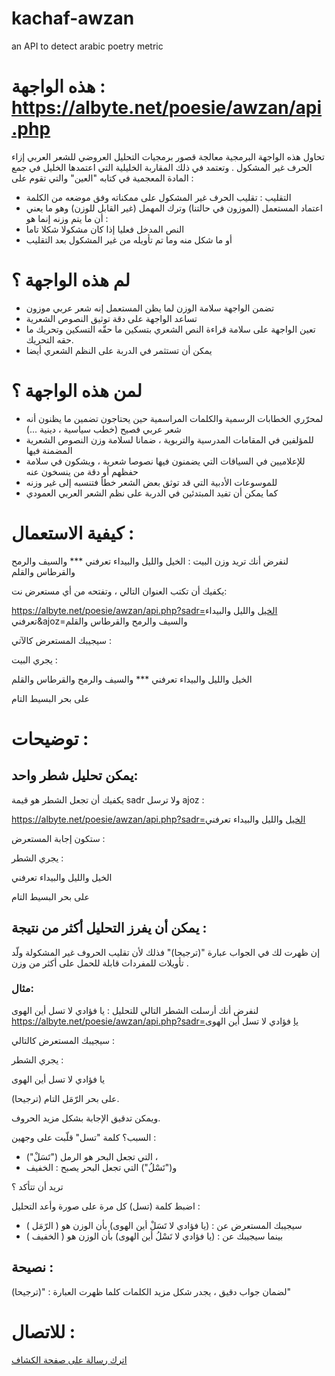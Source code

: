 # kachaf-awzan
an API to detect arabic poetry metric 
# هذه الواجهة : https://albyte.net/poesie/awzan/api.php
تحاول هذه الواجهة البرمجية معالجة قصور برمجيات التحليل العروضي للشعر العربي إزاء الحرف غير المشكول . 
وتعتمد في ذلك المقاربة الخليلية التي اعتمدها الخليل في جمع المادة المعجمية في كتابه "العين" والتي تقوم على : 
- التقليب : تقليب الحرف غير المشكول على ممكناته وفق موضعه من الكلمة
- اعتماد المستعمل (الموزون في حالتنا) وترك المهمل (غير القابل للوزن)
وهو ما يعني أن ما يتم وزنه إنما هو :
- النص المدخل فعليا إذا كان مشكولا شكلا تاما 
- أو ما شكل منه وما تم تأويله من غير المشكول بعد التقليب

# لم هذه الواجهة ؟ 
- تضمن الواجهة سلامة الوزن لما يظن المستعمل إنه شعر عربي موزون
- تساعد الواجهة على دقة توثيق النصوص الشعرية
- تعين الواجهة على سلامة قراءة النص الشعري بتسكين ما حقّه التسكين وتحريك ما حقه التحريك.
- يمكن أن تستثمر في الدربة على النظم الشعري أيضا

# لمن هذه الواجهة ؟ 
- لمحرّري الخطابات الرسمية والكلمات المراسمية حين يحتاجون تضمين ما يظنون أنه شعر عربي فصيح (خطب سياسية ، دينية ...)
- للمؤلفين في المقامات المدرسية والتربوية ، ضمانا لسلامة وزن النصوص الشعرية المضمنة فيها
- للإعلاميين في السياقات التي يضمنون فيها نصوصا شعرية ، ويشكون في سلامة حفظهم أو دقة من ينسخون عنه
- للموسوعات الأدبية التي قد توثق بعض الشعر خطأ فتنسبه إلى غير وزنه
- كما يمكن أن تفيد المبتدئين في الدربة على نظم الشعر العربي العمودي

# كيفية الاستعمال : 
لنفرض أنك تريد وزن البيت : الخيل والليل والبيداء تعرفني *** والسيف والرمح والقرطاس والقلم

يكفيك أن تكتب العنوان التالي ، وتفتحه من أي مستعرض نت:

https://albyte.net/poesie/awzan/api.php?sadr=الخيل والليل والبيداء تعرفني&ajoz=والسيف والرمح والقرطاس والقلم

سيجيبك المستعرض كالآتي : 

يجري البيت :

الخيل والليل والبيداء تعرفني *** والسيف والرمح والقرطاس والقلم 

على بحر البسيط التام

# توضيحات :
## يمكن تحليل شطر واحد:
يكفيك أن تجعل الشطر هو قيمة sadr ولا ترسل ajoz : 

https://albyte.net/poesie/awzan/api.php?sadr=الخيل والليل والبيداء تعرفني

ستكون إجابة المستعرض : 

يجري الشطر :

الخيل والليل والبيداء تعرفني

على بحر البسيط التام

## يمكن أن يفرز التحليل أكثر من نتيجة : 
إن ظهرت لك في الجواب عبارة "(ترجيحا)" فذلك لأن تقليب الحروف غير المشكولة ولّد تأويلات للمفردات قابلة للحمل على أكثر من وزن . 
### مثال: 
لنفرض أنك أرسلت الشطر التالي للتحليل : يا فؤادي لا تسل أين الهوى 
https://albyte.net/poesie/awzan/api.php?sadr=يا فؤادي لا تسل أين الهوى 

سيجيبك المستعرض كالتالي : 

يجري الشطر :

يا فؤادي لا تسل أين الهوى 

على بحر الرّمَل التام (ترجيحا).

ويمكن تدقيق الإجابة بشكل مزيد الحروف.


السبب؟ كلمة "تسل" قلّبت على وجهين : 

- ("تَسَلْ") التي تجعل البحر هو الرمل ،
- و("تَسْلُ") التي تجعل البحر يصبح : الخفيف

تريد أن تتأكد ؟ 

اضبط كلمة (تسل) كل مرة على صورة وأعد التحليل : 

- سيجيبك المستعرض عن : (يا فؤادي لا تَسَلْ أين الهوى) بأن الوزن هو ( الرّمَل )
- بينما سيجيبك  عن : (يا فؤادي لا تَسْلُ أين الهوى) بأن الوزن هو ( الخفيف )

## نصيحة : 

لضمان جواب دقيق ، يجدر شكل مزيد الكلمات كلما ظهرت العبارة : "(ترجيحا)"
# للاتصال : 

<a class="link" href="contact.php">اترك رسالة على صفحة الكشاف</a>
